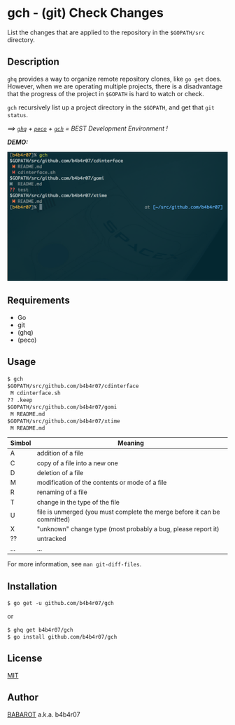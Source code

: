 # gch - (git) Check Changes

List the changes that are applied to the repository in the `$GOPATH/src` directory.

## Description

`ghq` provides a way to organize remote repository clones, like `go get` does. However, when we are operating multiple projects, there is a disadvantage that the progress of the project in `$GOPATH` is hard to watch or check.

`gch` recursively list up a project directory in the `$GOPATH`, and get that `git status`.

*==> [`ghq`](https://github.com/motemen/ghq) + [`peco`](https://github.com/peco/peco) + [`gch`](https://github.com/b4b4r07/gch) = BEST Development Environment !*

***DEMO:***

![demo](gch.png)

## Requirements

- Go
- git
- (ghq)
- (peco)

## Usage

```console
$ gch
$GOPATH/src/github.com/b4b4r07/cdinterface
 M cdinterface.sh
?? .keep
$GOPATH/src/github.com/b4b4r07/gomi
 M README.md
$GOPATH/src/github.com/b4b4r07/xtime
 M README.md
```

| Simbol | Meaning |
|---|---|
| A | addition of a file |
| C | copy of a file into a new one |
| D | deletion of a file |
| M | modification of the contents or mode of a file |
| R | renaming of a file |
| T | change in the type of the file |
| U | file is unmerged (you must complete the merge before it can be committed) |
| X | "unknown" change type (most probably a bug, please report it) |
| ?? | untracked |
| ... | ... |

For more information, see `man git-diff-files`.

## Installation

	$ go get -u github.com/b4b4r07/gch

or

	$ ghq get b4b4r07/gch
	$ go install github.com/b4b4r07/gch

## License

[MIT](https://raw.githubusercontent.com/b4b4r07/dotfiles/master/doc/LICENSE-MIT.txt)

## Author

[BABAROT](http://tellme.tokyo) a.k.a. b4b4r07